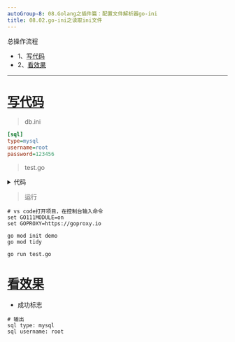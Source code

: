 ```yaml
---
autoGroup-8: 08.Golang之插件篇：配置文件解析器go-ini
title: 08.02.go-ini之读取ini文件
---
```


总操作流程
- 1、[写代码](#go-01)
- 2、[看效果](#go-02)

***

# <a name="go-01" href="#" >写代码</a>

> db.ini

```ini
[sql]
type=mysql
username=root
password=123456
```

> test.go

<details>
<summary>代码</summary>

```go
package main

import (
    "fmt"
    "os"
    "gopkg.in/ini.v1"
)

func main() {
    cfg, err := ini.Load("db.ini")
    if err != nil {
        fmt.Printf("Fail to read file: %v", err)
        os.Exit(1)
    }

    fmt.Println("sql type:", cfg.Section("sql").Key("type").String())
    fmt.Println("sql username:", cfg.Section("sql").Key("username").String())
}
```

</details>

> 运行

```
# vs code打开项目，在控制台输入命令
set GO111MODULE=on
set GOPROXY=https://goproxy.io

go mod init demo
go mod tidy

go run test.go
```

# <a name="go-02" href="#" >看效果</a>

- 成功标志

```
# 输出
sql type: mysql
sql username: root
```

